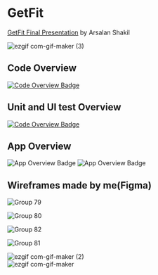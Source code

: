 # GetFit

[GetFit Final Presentation](https://www.canva.com/design/DAEdnOtMA2A/view?utm_content=DAEdnOtMA2A&utm_campaign=designshare&utm_medium=embeds&utm_source=link) by Arsalan Shakil


![ezgif com-gif-maker (3)](https://user-images.githubusercontent.com/40695548/117286452-e4514180-ae71-11eb-8a9b-ba8a00d0ba10.gif)

## Code Overview
 [![Code Overview Badge](https://github.com/ArsalanShakil/GetFit/blob/main/ezgif.com-gif-maker.gif)](#)

## Unit and UI test Overview
 [![Code Overview Badge](https://github.com/ArsalanShakil/GetFit/blob/main/ezgif.com-gif-maker%20(1).gif)](#)
 
 ## App Overview
![App Overview Badge](https://user-images.githubusercontent.com/40695548/117280029-df3cc400-ae6a-11eb-8301-3cc36a42bcca.gif)
![App Overview Badge](https://user-images.githubusercontent.com/40695548/117280319-275be680-ae6b-11eb-81a2-e18aebe2e958.gif)

## Wireframes made by me(Figma)
![Group 79](https://user-images.githubusercontent.com/40695548/117284408-7441bc00-ae6f-11eb-8d04-e92d1f4b20db.png)

![Group 80](https://user-images.githubusercontent.com/40695548/117284521-963b3e80-ae6f-11eb-9152-735bad08be8c.png)

![Group 82](https://user-images.githubusercontent.com/40695548/117284593-af43ef80-ae6f-11eb-86da-e7ead634fa57.png)

![Group 81](https://user-images.githubusercontent.com/40695548/117284661-c08cfc00-ae6f-11eb-87a8-60c742e58793.png)

![ezgif com-gif-maker (2)](https://user-images.githubusercontent.com/40695548/117285980-52493900-ae71-11eb-848e-7363d34f9603.gif)
<br>
![ezgif com-gif-maker](https://user-images.githubusercontent.com/40695548/117287190-c20bf380-ae72-11eb-9fe5-060cd27c19c5.gif)
